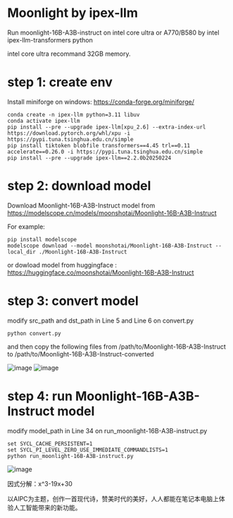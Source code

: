 # Moonlight by ipex-llm
Run moonlight-16B-A3B-instruct on intel core ultra or A770/B580 by intel ipex-llm-transformers python

intel core ultra recommand 32GB memory.

# step 1: create env

Install miniforge on windows: https://conda-forge.org/miniforge/

```
conda create -n ipex-llm python=3.11 libuv
conda activate ipex-llm
pip install --pre --upgrade ipex-llm[xpu_2.6] --extra-index-url https://download.pytorch.org/whl/xpu -i https://pypi.tuna.tsinghua.edu.cn/simple
pip install tiktoken blobfile transformers==4.45 trl==0.11 accelerate==0.26.0 -i https://pypi.tuna.tsinghua.edu.cn/simple
pip install --pre --upgrade ipex-llm==2.2.0b20250224
```

# step 2: download model

Download Moonlight-16B-A3B-Instruct model from https://modelscope.cn/models/moonshotai/Moonlight-16B-A3B-Instruct

For example:
```
pip install modelscope
modelscope download --model moonshotai/Moonlight-16B-A3B-Instruct --local_dir ./Moonlight-16B-A3B-Instruct
```
or dowload model from huggingface : https://huggingface.co/moonshotai/Moonlight-16B-A3B-Instruct

# step 3: convert model

modify src_path and dst_path in Line 5 and Line 6 on convert.py

```
python convert.py
```

and then copy the following files from /path/to/Moonlight-16B-A3B-Instruct to /path/to/Moonlight-16B-A3B-Instruct-converted

![image](https://github.com/user-attachments/assets/11973b63-c708-47d0-8bcb-bc0f30eae0eb)
![image](https://github.com/user-attachments/assets/6d007d5a-15b9-4701-bc88-c8a29663178d)


# step 4: run Moonlight-16B-A3B-Instruct model

modify model_path in Line 34 on run_moonlight-16B-A3B-instruct.py

```
set SYCL_CACHE_PERSISTENT=1 
set SYCL_PI_LEVEL_ZERO_USE_IMMEDIATE_COMMANDLISTS=1 
python run_moonlight-16B-A3B-instruct.py
```
![image](https://github.com/user-attachments/assets/ed54cd46-8b00-4d90-85df-d3362c0d9dcf)

因式分解：x^3-19x+30

以AIPC为主题，创作一首现代诗，赞美时代的美好，人人都能在笔记本电脑上体验人工智能带来的新功能。
